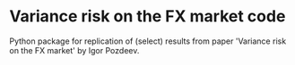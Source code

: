 # Variance risk on the FX market code
Python package for replication of (select) results from paper 'Variance risk on the FX market' by Igor Pozdeev.
